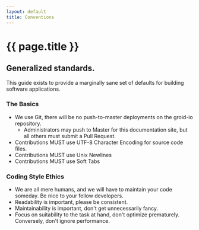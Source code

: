 ```yaml
---
layout: default
title: Conventions
---
```

# {{ page.title }}

## Generalized standards.

This guide exists to provide a marginally sane set of defaults for building software applications.

### The Basics

- We use Git, there will be no push-to-master deployments on the groid-io repository.
  - Administrators may push to Master for this documentation site, but all others must submit a Pull Request.
- Contributions MUST use UTF-8 Character Encoding for source code files.
- Contributions MUST use Unix Newlines
- Contributions MUST use Soft Tabs

### Coding Style Ethics
- We are all mere humans, and we will have to maintain your code someday. Be nice to your fellow developers.
- Readability is important, please be consistent.
- Maintainability is important, don't get unnecessarily fancy.
- Focus on suitability to the task at hand, don't optimize prematurely. Conversely, don't ignore performance.